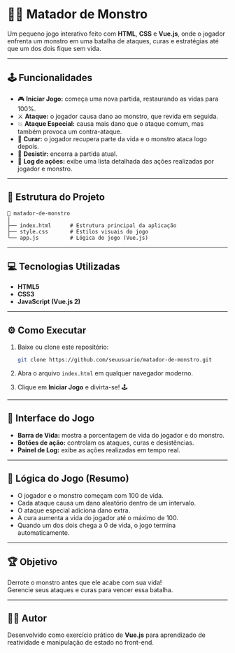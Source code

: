 # 🧟‍♂️ Matador de Monstro

Um pequeno jogo interativo feito com **HTML**, **CSS** e **Vue.js**, onde o jogador enfrenta um monstro em uma batalha de ataques, curas e estratégias até que um dos dois fique sem vida.

---

## 🕹️ Funcionalidades

- 🎮 **Iniciar Jogo:** começa uma nova partida, restaurando as vidas para 100%.
- ⚔️ **Ataque:** o jogador causa dano ao monstro, que revida em seguida.
- 💥 **Ataque Especial:** causa mais dano que o ataque comum, mas também provoca um contra-ataque.
- 💚 **Curar:** o jogador recupera parte da vida e o monstro ataca logo depois.
- 🚪 **Desistir:** encerra a partida atual.
- 🧾 **Log de ações:** exibe uma lista detalhada das ações realizadas por jogador e monstro.

---

## 🧩 Estrutura do Projeto

```
📁 matador-de-monstro
│
├── index.html      # Estrutura principal da aplicação
├── style.css       # Estilos visuais do jogo
└── app.js          # Lógica do jogo (Vue.js)
```

---

## 💻 Tecnologias Utilizadas

- **HTML5**
- **CSS3**
- **JavaScript (Vue.js 2)**

---

## ⚙️ Como Executar

1. Baixe ou clone este repositório:
   ```bash
   git clone https://github.com/seuusuario/matador-de-monstro.git
   ```

2. Abra o arquivo `index.html` em qualquer navegador moderno.

3. Clique em **Iniciar Jogo** e divirta-se! 🕹️

---

## 📱 Interface do Jogo

- **Barra de Vida:** mostra a porcentagem de vida do jogador e do monstro.
- **Botões de ação:** controlam os ataques, curas e desistências.
- **Painel de Log:** exibe as ações realizadas em tempo real.

---

## 🧠 Lógica do Jogo (Resumo)

- O jogador e o monstro começam com 100 de vida.
- Cada ataque causa um dano aleatório dentro de um intervalo.
- O ataque especial adiciona dano extra.
- A cura aumenta a vida do jogador até o máximo de 100.
- Quando um dos dois chega a 0 de vida, o jogo termina automaticamente.

---

## 🏆 Objetivo

Derrote o monstro antes que ele acabe com sua vida!  
Gerencie seus ataques e curas para vencer essa batalha.

---

## 👨‍💻 Autor

Desenvolvido como exercício prático de **Vue.js** para aprendizado de reatividade e manipulação de estado no front-end.
